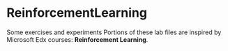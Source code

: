 # ReinforcementLearning
Some exercises and experiments
Portions of these lab files are inspired by Microsoft Edx courses: **Reinforcement Learning**.
